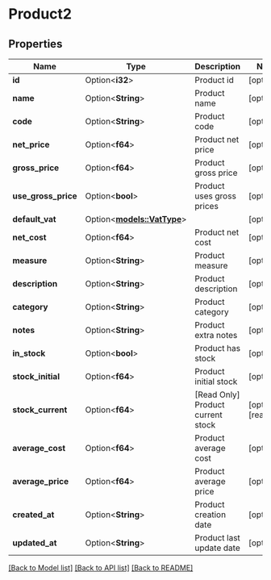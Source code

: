 # Product2

## Properties

Name | Type | Description | Notes
------------ | ------------- | ------------- | -------------
**id** | Option<**i32**> | Product id | [optional]
**name** | Option<**String**> | Product name | [optional]
**code** | Option<**String**> | Product code | [optional]
**net_price** | Option<**f64**> | Product net price | [optional]
**gross_price** | Option<**f64**> | Product gross price | [optional]
**use_gross_price** | Option<**bool**> | Product uses gross prices | [optional]
**default_vat** | Option<[**models::VatType**](VatType.md)> |  | [optional]
**net_cost** | Option<**f64**> | Product net cost | [optional]
**measure** | Option<**String**> | Product measure | [optional]
**description** | Option<**String**> | Product description | [optional]
**category** | Option<**String**> | Product category | [optional]
**notes** | Option<**String**> | Product extra notes | [optional]
**in_stock** | Option<**bool**> | Product has stock | [optional]
**stock_initial** | Option<**f64**> | Product initial stock | [optional]
**stock_current** | Option<**f64**> | [Read Only] Product current stock | [optional][readonly]
**average_cost** | Option<**f64**> | Product average cost | [optional]
**average_price** | Option<**f64**> | Product average price | [optional]
**created_at** | Option<**String**> | Product creation date | [optional]
**updated_at** | Option<**String**> | Product last update date | [optional]

[[Back to Model list]](../README.md#documentation-for-models) [[Back to API list]](../README.md#documentation-for-api-endpoints) [[Back to README]](../README.md)


